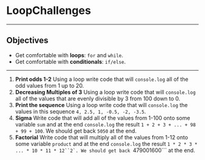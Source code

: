 # LoopChallenges
---
## Objectives 
- Get comfortable with **loops**: ```for``` and ```while```.
- Get comfortable with **conditionals**: ```if/else```.
---
1. **Print odds 1-2**
  Using a loop write code that will ```console.log``` all of the odd values from 1 up to 20.
2. **Decreasing Multiples of 3**
   Using a loop write code that will ```console.log``` all of the values that are evenly divisible by 3 from 100 down to 0.
3. **Print the sequence**
  Using a loop write code that will ```console.log``` the values in this sequence ```4, 2.5, 1, -0.5, -2, -3.5```.
4. **Sigma**
  Write code that will add all of the values from 1-100 onto some variable ```sum``` and at the end ```console.log``` the result ```1 + 2 + 3 + ... + 98 + 99 + 100```. We should get back ```5050``` at the end.
5. **Factorial**
Write code that will multiply all of the values from 1-12 onto some variable ```product``` and at the end ```console.log``` the result ```1 * 2 * 3 * ... * 10 * 11 * 12``2`. We should get back ```479001600``` at the end.
